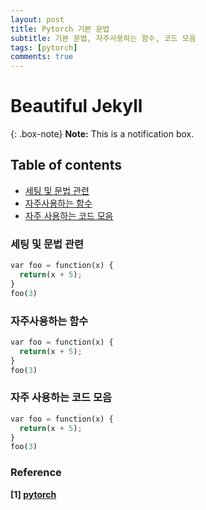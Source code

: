 ```yaml
---
layout: post
title: Pytorch 기본 문법
subtitle: 기본 문법, 자주사용하는 함수, 코드 모음
tags: [pytorch]
comments: true
---
```


# Beautiful Jekyll  
{: .box-note}
**Note:** This is a notification box.


## Table of contents
- [세팅 및 문법 관련](#세팅-및-문법-관련)
- [자주사용하는 함수](#자주사용하는-함수)
- [자주 사용하는 코드 모음](#자주-사용하는-코드-모음)  

### 세팅 및 문법 관련

```python
var foo = function(x) {
  return(x + 5);
}
foo(3)
```

### 자주사용하는 함수

```python
var foo = function(x) {
  return(x + 5);
}
foo(3)
```

### 자주 사용하는 코드 모음

```python
var foo = function(x) {
  return(x + 5);
}
foo(3)
```

### Reference
**[1] [pytorch](https://gaussian37.github.io/dl-pytorch-snippets/#dataloader%EC%9D%98-pin_memory-1)**  
